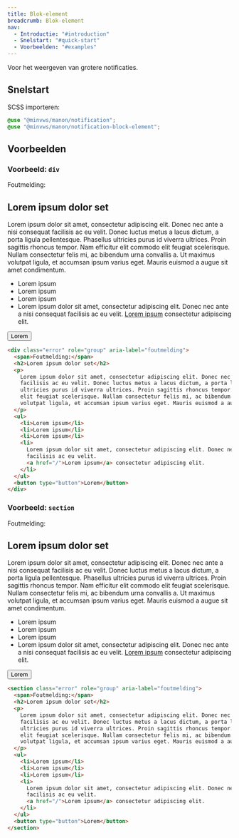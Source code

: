 ```yaml
---
title: Blok-element
breadcrumb: Blok-element
nav:
  - Introductie: "#introduction"
  - Snelstart: "#quick-start"
  - Voorbeelden: "#examples"
---
```


<p id="introduction">Voor het weergeven van grotere notificaties.</p>

<h2 id="quick-start">Snelstart</h2>

SCSS importeren:

```scss
@use "@minvws/manon/notification";
@use "@minvws/manon/notification-block-element";
```

<h2 id="examples">Voorbeelden</h2>

### Voorbeeld: `div`

<div class="error" role="group" aria-label="foutmelding">
  <span>Foutmelding:</span>
  <h2>Lorem ipsum dolor set</h2>
  <p>
    Lorem ipsum dolor sit amet, consectetur adipiscing elit. Donec nec ante a nisi consequat
    facilisis ac eu velit. Donec luctus metus a lacus dictum, a porta ligula pellentesque.
    Phasellus ultricies purus id viverra ultrices. Proin sagittis rhoncus tempor. Nam
    efficitur elit commodo elit feugiat scelerisque. Nullam consectetur felis mi, ac
    bibendum urna convallis a. Ut maximus volutpat ligula, et accumsan ipsum varius eget.
    Mauris euismod a augue sit amet condimentum.
  </p>
  <ul>
    <li>Lorem ipsum</li>
    <li>Lorem ipsum</li>
    <li>Lorem ipsum</li>
    <li>
      Lorem ipsum dolor sit amet, consectetur adipiscing elit. Donec nec ante a nisi
      consequat facilisis ac eu velit.
      <a href="/">Lorem ipsum</a> consectetur adipiscing elit.
    </li>
  </ul>
  <button type="button">Lorem</button>
</div>

```html
<div class="error" role="group" aria-label="foutmelding">
  <span>Foutmelding:</span>
  <h2>Lorem ipsum dolor set</h2>
  <p>
    Lorem ipsum dolor sit amet, consectetur adipiscing elit. Donec nec ante a nisi consequat
    facilisis ac eu velit. Donec luctus metus a lacus dictum, a porta ligula pellentesque. Phasellus
    ultricies purus id viverra ultrices. Proin sagittis rhoncus tempor. Nam efficitur elit commodo
    elit feugiat scelerisque. Nullam consectetur felis mi, ac bibendum urna convallis a. Ut maximus
    volutpat ligula, et accumsan ipsum varius eget. Mauris euismod a augue sit amet condimentum.
  </p>
  <ul>
    <li>Lorem ipsum</li>
    <li>Lorem ipsum</li>
    <li>Lorem ipsum</li>
    <li>
      Lorem ipsum dolor sit amet, consectetur adipiscing elit. Donec nec ante a nisi consequat
      facilisis ac eu velit.
      <a href="/">Lorem ipsum</a> consectetur adipiscing elit.
    </li>
  </ul>
  <button type="button">Lorem</button>
</div>
```

### Voorbeeld: `section`

<section class="error" role="group" aria-label="foutmelding">
  <span>Foutmelding:</span>
  <h2>Lorem ipsum dolor set</h2>
  <p>
    Lorem ipsum dolor sit amet, consectetur adipiscing elit. Donec nec ante a
    nisi consequat facilisis ac eu velit. Donec luctus metus a lacus dictum, a
    porta ligula pellentesque. Phasellus ultricies purus id viverra ultrices.
    Proin sagittis rhoncus tempor. Nam efficitur elit commodo elit feugiat
    scelerisque. Nullam consectetur felis mi, ac bibendum urna convallis a. Ut
    maximus volutpat ligula, et accumsan ipsum varius eget. Mauris euismod a
    augue sit amet condimentum.
  </p>
  <ul>
    <li>Lorem ipsum</li>
    <li>Lorem ipsum</li>
    <li>Lorem ipsum</li>
    <li>
      Lorem ipsum dolor sit amet, consectetur adipiscing elit. Donec nec ante a
      nisi consequat facilisis ac eu velit.
      <a href="/">Lorem ipsum</a> consectetur adipiscing elit.
    </li>
  </ul>
  <button type="button">Lorem</button>
</section>

```html
<section class="error" role="group" aria-label="foutmelding">
  <span>Foutmelding:</span>
  <h2>Lorem ipsum dolor set</h2>
  <p>
    Lorem ipsum dolor sit amet, consectetur adipiscing elit. Donec nec ante a nisi consequat
    facilisis ac eu velit. Donec luctus metus a lacus dictum, a porta ligula pellentesque. Phasellus
    ultricies purus id viverra ultrices. Proin sagittis rhoncus tempor. Nam efficitur elit commodo
    elit feugiat scelerisque. Nullam consectetur felis mi, ac bibendum urna convallis a. Ut maximus
    volutpat ligula, et accumsan ipsum varius eget. Mauris euismod a augue sit amet condimentum.
  </p>
  <ul>
    <li>Lorem ipsum</li>
    <li>Lorem ipsum</li>
    <li>Lorem ipsum</li>
    <li>
      Lorem ipsum dolor sit amet, consectetur adipiscing elit. Donec nec ante a nisi consequat
      facilisis ac eu velit.
      <a href="/">Lorem ipsum</a> consectetur adipiscing elit.
    </li>
  </ul>
  <button type="button">Lorem</button>
</section>
```
